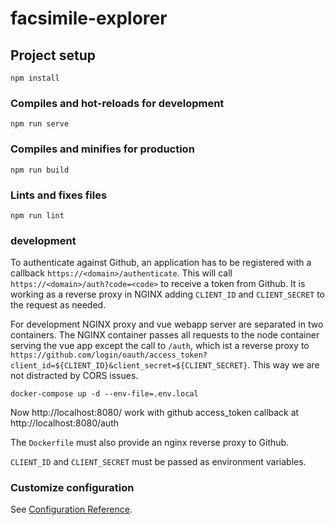# facsimile-explorer

## Project setup
```
npm install
```

### Compiles and hot-reloads for development
```
npm run serve
```

### Compiles and minifies for production
```
npm run build
```

### Lints and fixes files
```
npm run lint
```

### development

To authenticate against Github, an application has to be registered with a callback
`https://<domain>/authenticate`. This will call `https://<domain>/auth?code=<code>`
to receive a token from Github. It is working as a reverse proxy in NGINX adding
`CLIENT_ID` and `CLIENT_SECRET` to the request as needed.

For development NGINX proxy and vue webapp server are separated in two containers.
The NGINX container passes all requests to the node container serving the vue app
except the call to `/auth`, which ist a reverse proxy to 
`https://github.com/login/oauth/access_token?client_id=${CLIENT_ID}&client_secret=${CLIENT_SECRET}`. This way we are not distracted by CORS issues.

```
docker-compose up -d --env-file=.env.local
```

Now http://localhost:8080/ work with github access_token callback at http://localhost:8080/auth

The `Dockerfile` must also provide an nginx reverse proxy to Github.

`CLIENT_ID` and `CLIENT_SECRET` must be passed as environment variables.

### Customize configuration
See [Configuration Reference](https://cli.vuejs.org/config/).
